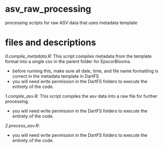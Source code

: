 # asv_raw_processing
processing scripts for raw ASV data that uses metadata template

# files and descriptions
*0.compile_metadata.R*: This script compiles metadata from the template format into a single csv in the parent folder for EpscorBlooms.
 - before running this, make sure all date, time, and file name formatting is correct in the metadata template in DartFS
 - you will need write permission in the DartFS folders to execute the entirety of the code.

*1.compile_asv.R*: This script compiles the asv data into a raw file for further processing.
 - you will need write permission in the DartFS folders to execute the entirety of the code.

*2.process_asv.R*:
 - you will need write permission in the DartFS folders to execute the entirety of the code.




